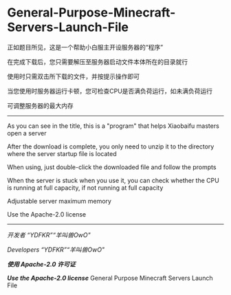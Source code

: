 General-Purpose-Minecraft-Servers-Launch-File
=========================================================

正如题目所见，这是一个帮助小白服主开设服务器的“程序”

在完成下载后，您只需要解压至服务器启动文件本体所在的目录就行

使用时只需双击所下载的文件，并按提示操作即可

当您使用时服务器运行卡顿，您可检查CPU是否满负荷运行，如未满负荷运行

可调整服务器的最大内存

_________________________________________________________

As you can see in the title, this is a "program" that helps Xiaobaifu masters open a server

After the download is complete, you only need to unzip it to the directory where the server startup file is located

When using, just double-click the downloaded file and follow the prompts

When the server is stuck when you use it, you can check whether the CPU is running at full capacity, if not running at full capacity

Adjustable server maximum memory

Use the Apache-2.0 license

_________________________________________________________



*开发者 “YDFKR”“羊叫兽OwO"*

*Developers “YDFKR”“羊叫兽OwO"*

***使用 Apache-2.0 许可证***

***Use the Apache-2.0 license***
General Purpose Minecraft Servers Launch File
